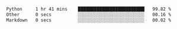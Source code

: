 <!--START_SECTION:waka-->

```txt
Python     1 hr 41 mins    █████████████████████████   99.82 %
Other      0 secs          ░░░░░░░░░░░░░░░░░░░░░░░░░   00.16 %
Markdown   0 secs          ░░░░░░░░░░░░░░░░░░░░░░░░░   00.02 %
```

<!--END_SECTION:waka--> 
 
